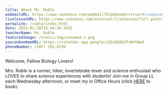 ```yaml
---
title: About Ms. Ruble
webmailURL: https://www.connexus.com/webmail?hideHeader=true/#/composemessage?idRecipient=3453988
livelessonURL: https://www.connexus.com/external/livelesson/?url-path=lruble&domain=ue2prod01.livelesson.com
permalink: /ruble/index.html
date: 2021-01-28T18:44:38.543Z
teacherName: Ms. Ruble
featuredImage: /static/img/unnamed-1.png
youcanbookmeURL: https://calendar.app.google/s2bi8GQGVTzWrkNw9
phoneNumber: (507) 291-8739
---
```

Welcome, Fellow Biology Lovers!

Mrs. Ruble is a runner, hiker, invertebrate-lover and science enthusiast who LOVES to share science experiences with students! Join me in Group LL each Wednesday afternoon, or meet my in Office Hours (click [HERE](https://calendar.app.google/s2bi8GQGVTzWrkNw9) to book).